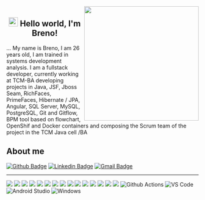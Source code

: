 <img align="right" width="300" height="300" src="https://raw.githubusercontent.com/MicaelliMedeiros/micaellimedeiros/master/image/computer-illustration.png">
<div aling="center">


 <h2 align="center"> 
<div aling="center" rel="noopener noreferrer" href="https://github.com/rajput2107/rajput2107/blob/master/Assets/Earth.gif">
 <img src="https://github.com/rajput2107/rajput2107/raw/master/Assets/Earth.gif" width="24px" style="max-width:100%;"> Hello world, I'm Breno!
</div>
 </h2>
 
</div>

… My name is Breno, I am 26 years old, I am trained in systems development analysis. I am a fullstack developer, currently working at TCM-BA developing projects in Java, JSF, Jboss Seam, RichFaces, PrimeFaces, Hibernate / JPA, Angular, SQL Server, MySQL, PostgreSQL, Git and Gitflow, BPM tool based on flowchart, OpenShif and Docker containers and composing the Scrum team of the project in the TCM Java cell /BA
 
 
## About me 
[![Github Badge](https://img.shields.io/badge/-Github-000?style=flat-square&logo=Github&logoColor=white&link=link_do_seu_perfil_no_github)](https://github.com/brenorusciolelli/brenorusciolelli)
[![Linkedin Badge](https://img.shields.io/badge/-LinkedIn-blue?style=flat-square&logo=Linkedin&logoColor=white&link=link_do_seu_perfil_no_linkedin)](https://www.linkedin.com/in/breno-rusciolelhe-brito-82575b85/)
[![Gmail Badge](https://img.shields.io/badge/-Gmail-c14438?style=flat-square&logo=Gmail&logoColor=white&link=mailto:seu_email)](brenorusciolelli@gmail.com)
 
 ----------------------------------------------------------------------------------------------------------------------------------------------------------------------------------
 
<img src = "https://img.shields.io/badge/-HTML5-E34F26?style=flat&logo=html5&logoColor=white"> <img src = "https://img.shields.io/badge/-CSS3-1572B6?style=flat&logo=css3&logoColor=white">
<img src="https://img.shields.io/badge/-Bootstrap-563D7C?style=flat&logo=bootstrap&logoColor=white">
<img src="https://img.shields.io/badge/-JavaScript-eed718?style=flat&logo=javascript&logoColor=ffffff">
<img src="https://img.shields.io/badge/-React-000000?style=flat&logo=react&logoColor=00c8ff">
<img src="https://img.shields.io/badge/-MongoDB-4DB33D?style=flat&logo=mongodb&logoColor=FFFFFF">
<img src="https://img.shields.io/badge/-MySQL-F29111?style=flat&logo=mysql&logoColor=FFFFFF">
<img src="https://img.shields.io/badge/-Node.js-3C873A?style=flat&logo=Node.js&logoColor=white">
<img src="https://img.shields.io/badge/-Firebase-FFA611?style=flat&logo=firebase&logoColor=FFFFFF">
<img src="http://img.shields.io/badge/-Google%20Cloud%20Platform-4285F4?style=flat&logo=google%20cloud&logoColor=white">
<img src="http://img.shields.io/badge/-Git-F1502F?style=flat&logo=git&logoColor=FFFFFF">
<img src="http://img.shields.io/badge/-Github-000000?style=flat&logo=github&logoColor=FFFFFF">
<img src="http://img.shields.io/badge/-VS%20Code-007ACC?style=flat&logo=visual%20studio%20code&logoColor=white">
<img src="http://img.shields.io/badge/-Heroku-430098?style=flat&logo=heroku&logoColor=white">
 <img src="https://img.shields.io/badge/-Flutter-3a495d?style=flat&logo=flutter&logoColor=67b7f7">
![Github Actions](http://img.shields.io/badge/-Github%20Actions-2088FF?style=flat-square&logo=github-actions&logoColor=ffffff)
![VS Code](http://img.shields.io/badge/-VS%20Code-007ACC?style=flat-square&logo=visual-studio-code&logoColor=ffffff)
![Android Studio](http://img.shields.io/badge/-Android%20Studio-3DDC84?style=flat-square&logo=android-studio&logoColor=ffffff)
![Windows](http://img.shields.io/badge/-Windows-0078D6?style=flat-square&logo=windows&logoColor=ffffff)





                    

